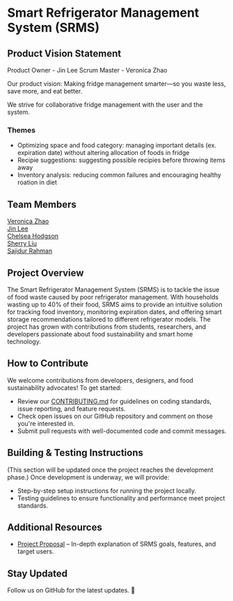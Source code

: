 # Smart Refrigerator Management System (SRMS)

## Product Vision Statement
Product Owner - Jin Lee
Scrum Master - Veronica Zhao

Our product vision: Making fridge management smarter—so you waste less, save more, and eat better.

We strive for collaborative fridge management with the user and the system. 
### Themes
- Optimizing space and food category: managing important details (ex. expiration date) without altering allocation of foods in fridge
- Recipie suggestions: suggesting possible recipies before throwing items away 
- Inventory analysis: reducing common failures and encouraging healthy roation in diet

## Team Members
[Veronica Zhao](https://github.com/verozhao)<br>
[Jin Lee](https://github.com/GiveChoco)<br>
[Chelsea Hodgson](https://github.com/Chelsea-Hodgson)<br>
[Sherry Liu](https://github.com/SherryKu)<br>
[Sajidur Rahman](https://github.com/SajidRahman310)


## Project Overview
The Smart Refrigerator Management System (SRMS) is to tackle the issue of food waste caused by poor refrigerator management. With households wasting up to 40% of their food, SRMS aims to provide an intuitive solution for tracking food inventory, monitoring expiration dates, and offering smart storage recommendations tailored to different refrigerator models. The project has grown with contributions from students, researchers, and developers passionate about food sustainability and smart home technology.

## How to Contribute
We welcome contributions from developers, designers, and food sustainability advocates! To get started:
- Review our [CONTRIBUTING.md](https://github.com/agiledev-students-spring2025/4-final-smart-refrigerator-management-system/blob/master/CONTRIBUTING.md) for guidelines on coding standards, issue reporting, and feature requests.
- Check open issues on our GitHub repository and comment on those you're interested in.
- Submit pull requests with well-documented code and commit messages.

## Building & Testing Instructions
(This section will be updated once the project reaches the development phase.)
Once development is underway, we will provide:
- Step-by-step setup instructions for running the project locally.
- Testing guidelines to ensure functionality and performance meet project standards.

## Additional Resources
- [Project Proposal](https://github.com/agiledev-students-spring2025/4-final-smart-refrigerator-management-system/blob/master/PROPOSAL.md) – In-depth explanation of SRMS goals, features, and target users.

## Stay Updated
Follow us on GitHub for the latest updates. 🚀
